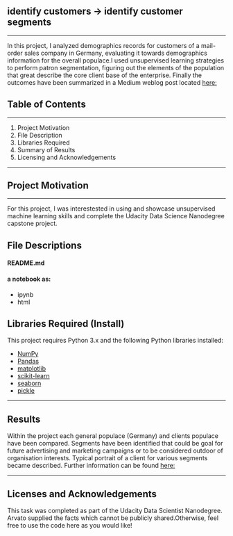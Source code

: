 
## identify customers -> identify customer segments
_______________________________________________________________________________________________________________________________

In this project, I analyzed demographics records for customers of a mail-order sales company in Germany, evaluating it towards demographics information for the overall populace.I used unsupervised learning strategies to perform patron segmentation, figuring out the elements of the population that great describe the core client base of the enterprise. Finally the outcomes have been summarized in a Medium weblog post located [here:](https://medium.com/@essamedo11/strategies-to-use-unsupervised-machine-learning-techniques-to-identify-customers-cb06e2921d00)

## Table of Contents


_______________________________________________________________________________________________________________________________

1. Project Motivation
2. File Description
3. Libraries Required
4. Summary of Results
5. Licensing and Acknowledgements

_______________________________________________________________________________________________________________________________

## Project Motivation

_______________________________________________________________________________________________________________________________

For this project, I was interestested in using and showcase unsupervised  machine learning skills and complete the Udacity Data Science Nanodegree capstone project.

## File Descriptions


#### README.md
#### a notebook as:
  * ipynb
  * html

## Libraries Required (Install)

This project requires Python 3.x and the following Python libraries installed:
* [NumPy](https://numpy.org/)
* [Pandas](https://pandas.pydata.org/)
* [matplotlib](https://matplotlib.org/)
* [scikit-learn](https://scikit-learn.org/stable/)
* [seaborn](https://seaborn.pydata.org/)
* [pickle](https://docs.python.org/3/library/pickle.html)


_______________________________________________________________________________________________________________________________

## Results

Within the project each general populace (Germany) and clients populace have been compared. Segments have been identified that could be goal for future advertising and marketing campaigns or to be considered outdoor of organisation interests. Typical portrait of a client for various segments became described. Further information can be found [here:](https://medium.com/@essamedo11/strategies-to-use-unsupervised-machine-learning-techniques-to-identify-customers-cb06e2921d00)

_______________________________________________________________________________________________________________________________

## Licenses and Acknowledgements


This task was completed as part of the Udacity Data Scientist Nanodegree. Arvato supplied the facts which cannot be publicly shared.Otherwise, feel free to use the code here as you would like!


```python

```
